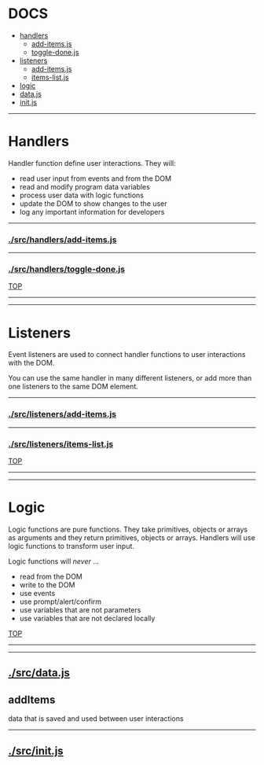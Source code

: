 <!-- BEGIN TITLE -->

# DOCS

<!-- END TITLE -->

<!-- BEGIN TOC -->

- [handlers](#handlers)
  - [add-items.js](#srchandlersadd-itemsjs)
  - [toggle-done.js](#srchandlerstoggle-donejs)
- [listeners](#listeners)
  - [add-items.js](#srclistenersadd-itemsjs)
  - [items-list.js](#srclistenersitems-listjs)
- [logic](#logic)
- [data.js](#srcdatajs)
- [init.js](#srcinitjs)

<!-- END TOC -->

<!-- BEGIN DOCS -->

---

# Handlers

Handler function define user interactions. They will:

- read user input from events and from the DOM
- read and modify program data variables
- process user data with logic functions
- update the DOM to show changes to the user
- log any important information for developers

---

### [./src/handlers/add-items.js](./src/handlers/add-items.js?study)

---

### [./src/handlers/toggle-done.js](./src/handlers/toggle-done.js?study)

[TOP](#DOCS)

---

---

# Listeners

Event listeners are used to connect handler functions to user interactions with the DOM.

You can use the same handler in many different listeners, or add more than one listeners to the same DOM element.

---

### [./src/listeners/add-items.js](./src/listeners/add-items.js?study)

---

### [./src/listeners/items-list.js](./src/listeners/items-list.js?study)

[TOP](#DOCS)

---

---

# Logic

Logic functions are pure functions. They take primitives, objects or arrays as arguments and they return primitives, objects or arrays. Handlers will use logic functions to transform user input.

Logic functions will _never_ ...

- read from the DOM
- write to the DOM
- use events
- use prompt/alert/confirm
- use variables that are not parameters
- use variables that are not declared locally

[TOP](#DOCS)

---

---

## [./src/data.js](./src/data.js?study)

<a name="addItems"></a>

## addItems

data that is saved and used between user interactions

---

## [./src/init.js](./src/init.js?study)

<!-- END DOCS -->
